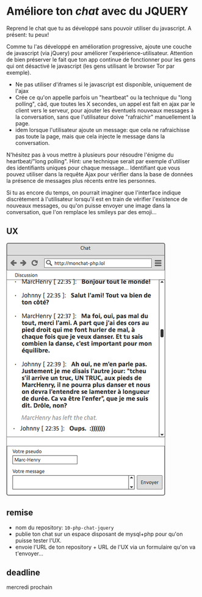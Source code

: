 # Améliore ton *chat* avec du JQUERY

Reprend le chat que tu as développé sans pouvoir utiliser du javascript. A présent: tu peux!  

Comme tu l'as développé en amélioration progressive, ajoute une couche de javascript (via jQuery) pour améliorer l'expérience-utilisateur.  Attention de bien préserver le fait que ton app continue de fonctionner pour les gens qui ont désactivé le javascript (les gens utilisant le browser Tor par exemple).

- Ne pas utiliser d'iframes si le javascript est disponible, uniquement de l'ajax
- Crée ce qu'on appelle parfois un "heartbeat" ou la technique du "long polling", càd, que toutes les X secondes, un appel est fait en ajax par le client vers le serveur, pour ajouter les éventuels nouveaux messages à la conversation, sans que l'utilisateur doive "rafraichir" manuellement la page.
- idem lorsque l'utilisateur ajoute un message: que cela ne rafraichisse pas toute la page, mais que cela injecte le message dans la conversation.

N'hésitez pas à vous mettre à plusieurs pour résoudre l'énigme du heartbeat/"long polling". Hint: une technique serait par exemple d'utiliser des identifiants uniques pour chaque message... Identifiant que vous pouvez utiliser dans la requête Ajax pour vérifier dans la base de données la présence de messages plus récents entre les personnes.

Si tu as encore du temps, on pourrait imaginer que l'interface indique discrètement à l'utilisateur lorsqu'il est en train de vérifier l'existence de nouveaux messages, ou  qu'on puisse envoyer une image dans la conversation, que l'on remplace les smileys par des emoji...

## UX
![](phpchat.png)

## remise
- nom du repository: `10-php-chat-jquery`  
- publie ton chat sur un espace disposant de mysql+php pour qu'on puisse tester l'UX.
- envoie l'URL de ton repository + URL de l'UX via un formulaire qu'on va t'envoyer...

## deadline
mercredi prochain
